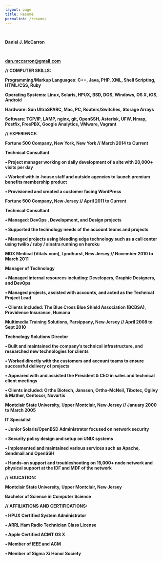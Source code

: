 ```yaml
---
layout: page
title: Resume
permalink: /resume/
---
```


<br>

<b> Daniel J. McCarron 

<br>

dan.mccarron@gmail.com 

<b> // COMPUTER SKILLS: </b>

Programming/Markup Languages: C++, Java, PHP, XML, Shell Scripting, HTML/CSS, Ruby

Operating Systems: Linux, Solaris, HPUX, BSD, DOS, Windows, OS X, iOS, Android

Hardware: Sun UltraSPARC, Mac, PC, Routers/Switches, Storage Arrays

Software: TCP/IP, LAMP, nginx, git, OpenSSH, Asterisk, UFW, Nmap, Postfix, FreePBX, Google Analytics, VMware, Vagrant

<b> // EXPERIENCE: </b>

<b> Fortune 500 Company, New York, New York // March 2014 to Current </b>

<b> Technical Consultant </b>

• Project manager working on daily development of a site with 20,000+ visits per day

• Worked with in-house staff and outside agencies to launch premium benefits membership product

• Provisioned and created a customer facing WordPress

<b> Fortune 500 Company, New Jersey // April 2011 to Current </b>

<b> Technical Consultant </b>

• Managed: DevOps , Development, and Design projects

• Supported the technology needs of the account teams and projects

• Managed projects using bleeding edge technology such as a call center using twilio / ruby / sinatra running on heroku

<b> MDX Medical (Vitals.com), Lyndhurst, New Jersey // November 2010 to March 2011 </b>

<b> Manager of Technology </b>

• Managed internal resources including: Developers, Graphic Designers, and DevOps 

• Managed projects, assisted with accounts, and acted as the Technical Project Lead 

• Clients included: The Blue Cross Blue Shield Association (BCBSA), Providence Insurance, Humana 

<b> Multimedia Training Solutions, Parsippany, New Jersey // April 2008 to Sept 2010 </b>

<b> Technology Solutions Director </b>

• Built and maintained the company’s technical infrastructure, and researched new technologies for clients

• Worked directly with the customers and account teams to ensure successful delivery of projects 

• Appeared with and assisted the President & CEO in sales and technical client meetings 

• Clients included: Ortho Biotech, Janssen, Ortho-McNeil, Tibotec, Ogilvy & Mather, Centocor, Novartis 

<b> Montclair State University, Upper Montclair, New Jersey // January 2000 to March 2005 </b>

<b> IT Specialist </b>

• Junior Solaris/OpenBSD Administrator focused on network security

• Security policy design and setup on UNIX systems

• Implemented and maintained various services such as Apache, Sendmail and OpenSSH

• Hands-on support and troubleshooting on 15,000+ node network and physical support at the IDF and MDF of the network

<b> // EDUCATION: </b>

Montclair State University, Upper Montclair, New Jersey

Bachelor of Science in Computer Science

// AFFILIATIONS AND CERTIFICATIONS:

• HPUX Certified System Administrator

• ARRL Ham Radio Technician Class License

• Apple Certified ACMT OS X 

• Member of IEEE and ACM

• Member of Sigma Xi Honor Society
